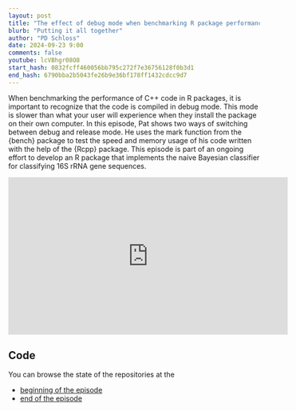 ```yaml
---
layout: post
title: "The effect of debug mode when benchmarking R package performance (CC302)"
blurb: "Putting it all together"
author: "PD Schloss"
date: 2024-09-23 9:00
comments: false
youtube: lcVBhgr08O8
start_hash: 0832fcff460056bb795c272f7e36756128f0b3d1
end_hash: 6790bba2b5043fe26b9e36bf178ff1432cdcc9d7
---
```


When benchmarking the performance of C++ code in R packages, it is important to recognize that the code is compiled in debug mode. This mode is slower than what your user will experience when they install the package on their own computer. In this episode, Pat shows two ways of switching between debug and release mode. He uses the mark function from the {bench} package to test the speed and memory usage of his code written with the help of the {Rcpp} package. This episode is part of an ongoing effort to develop an R package that implements the naive Bayesian classifier for classifying 16S rRNA gene sequences.

<iframe style="margin: 0 auto;display:block;" width="560" height="315" src="https://www.youtube.com/embed/{{ page.youtube }}" frameborder="0" allow="accelerometer; autoplay; encrypted-media; gyroscope; picture-in-picture" allowfullscreen></iframe>

## Code

You can browse the state of the repositories at the

* [beginning of the episode](https://github.com/riffomonas/phylotypr/tree/{{page.start_hash}})
* [end of the episode](https://github.com/riffomonas/phylotypr/tree/{{page.end_hash}})

